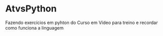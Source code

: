 # AtvsPython
Fazendo exercícios em pyhton do Curso em Vídeo para treino e recordar como funciona a linguagem
